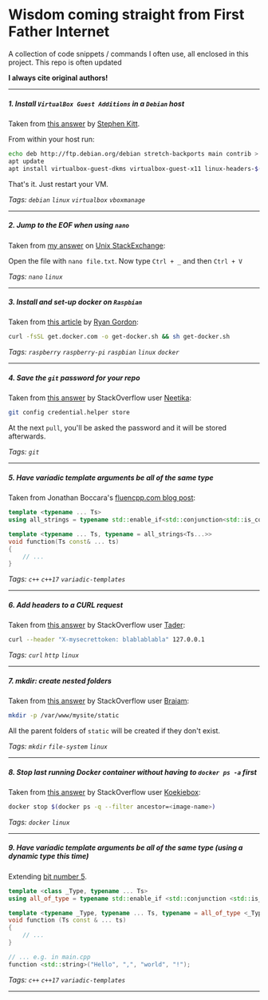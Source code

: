 # Wisdom coming straight from First Father Internet

A collection of code snippets / commands I often use, all enclosed in this project. This repo is often updated 

**I always cite original authors!**

----

##### 1. Install `VirtualBox Guest Additions` in a `Debian` host

Taken from [this answer](https://unix.stackexchange.com/a/286937/273498) by [Stephen Kitt](https://unix.stackexchange.com/users/86440/stephen-kitt).

From within your host run:

```bash
echo deb http://ftp.debian.org/debian stretch-backports main contrib > /etc/apt/sources.list.d/stretch-backports.list
apt update
apt install virtualbox-guest-dkms virtualbox-guest-x11 linux-headers-$(uname -r)
```

That's it. Just restart your VM. 

*Tags: `debian` `linux` `virtualbox` `vboxmanage`*

----
    
##### 2. Jump to the EOF when using `nano`

Taken from [my answer](https://unix.stackexchange.com/a/420892/273498) on [Unix StackExchange](https://unix.stackexchange.com/users/273498/marko-pacak):

Open the file with `nano file.txt`.
Now type `Ctrl + _` and then `Ctrl + V`


*Tags: `nano` `linux`*

----

##### 3. Install and set-up docker on `Raspbian`

Taken from [this article](https://medium.freecodecamp.org/the-easy-way-to-set-up-docker-on-a-raspberry-pi-7d24ced073ef) by [Ryan Gordon](https://medium.freecodecamp.org/@ryangordon210):

```bash
curl -fsSL get.docker.com -o get-docker.sh && sh get-docker.sh
```

*Tags: `raspberry` `raspberry-pi` `raspbian` `linux` `docker`*

----

##### 4. Save the `git` password for your repo

Taken from [this answer](https://stackoverflow.com/a/35942890/8524301) by StackOverflow user [Neetika](https://stackoverflow.com/users/5574889/neetika):

```bash
git config credential.helper store
```

At the next `pull`, you'll be asked the password and it will be stored afterwards.

*Tags: `git`*

----

##### 5. Have variadic template arguments be all of the same type

Taken from Jonathan Boccara's [fluencpp.com blog post](https://www.fluentcpp.com/2019/01/25/variadic-number-function-parameters-type/):

```c++
template <typename ... Ts>
using all_strings = typename std::enable_if<std::conjunction<std::is_convertible<Ts, std::string>...>::value>::type;

template <typename ... Ts, typename = all_strings<Ts...>>
void function(Ts const& ... ts)
{
    // ...
}

```
*Tags: `c++` `c++17` `variadic-templates`*

----

##### 6. Add headers to a CURL request

Taken from [this answer](https://stackoverflow.com/a/356714/8524301) by StackOverflow user [Tader](https://stackoverflow.com/users/30700/tader):

```bash
curl --header "X-mysecrettoken: blablablabla" 127.0.0.1
```
*Tags: `curl` `http` `linux`*

----

##### 7. mkdir: create nested folders

Taken from [this answer](https://unix.stackexchange.com/a/84192/273498) by StackOverflow user [Braiam](https://unix.stackexchange.com/users/41104/braiam):

```bash
mkdir -p /var/www/mysite/static
```

All the parent folders of `static` will be created if they don't exist.

*Tags: `mkdir` `file-system` `linux`*

----

##### 8. Stop last running Docker container without having to `docker ps -a` first

Taken from [this answer](https://stackoverflow.com/a/34899613/8524301) by StackOverflow user [Koekiebox](https://stackoverflow.com/users/158288/koekiebox):

```bash
docker stop $(docker ps -q --filter ancestor=<image-name>)
```


*Tags: `docker` `linux`*

----

##### 9. Have variadic template arguments be all of the same type (using a dynamic type this time)

Extending [bit number 5](https://github.com/markopacak/bits-and-pieces/blob/master/README.md#L65). 

```c++
template <class _Type, typename ... Ts>
using all_of_type = typename std::enable_if <std::conjunction <std::is_convertible <Ts, _Type> ...>::value>::type;

template <typename _Type, typename ... Ts, typename = all_of_type <_Type, Ts ...>>
void function (Ts const & ... ts)
{
	// ...
}

// ... e.g. in main.cpp
function <std::string>("Hello", ",", "world", "!");	


```
*Tags: `c++` `c++17` `variadic-templates`*

----

